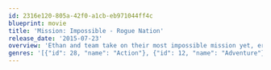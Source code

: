 ```yaml
---
id: 2316e120-805a-42f0-a1cb-eb971044ff4c
blueprint: movie
title: 'Mission: Impossible - Rogue Nation'
release_date: '2015-07-23'
overview: 'Ethan and team take on their most impossible mission yet, eradicating the Syndicate - an International rogue organization as highly skilled as they are, committed to destroying the IMF.'
genres: '[{"id": 28, "name": "Action"}, {"id": 12, "name": "Adventure"}, {"id": 53, "name": "Thriller"}]'
---
```

